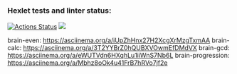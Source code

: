 ### Hexlet tests and linter status:
[![Actions Status](https://github.com/HoldCarter/python-project-49/workflows/hexlet-check/badge.svg)](https://github.com/HoldCarter/python-project-49/actions)
<a href="https://codeclimate.com/github/HoldCarter/python-project-49/maintainability"><img src="https://api.codeclimate.com/v1/badges/b34a0cb303d1b0b92114/maintainability" /></a>

brain-even: https://asciinema.org/a/iUpZhHnx27H2XcgXrMzgTxmAA
brain-calc: https://asciinema.org/a/3T2YYBrZ0hQUBXVOwmEfDMdVX
brain-gcd: https://asciinema.org/a/eWUTVdn6HXqhLu1iiWnS7Nb6L
brain-progression: https://asciinema.org/a/Mbhz8oOk4u41FrB7hRVo7jf2e
